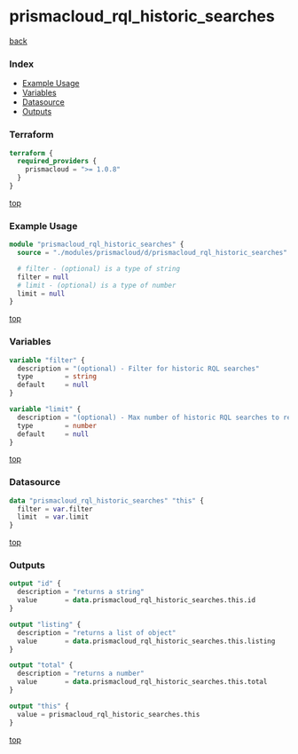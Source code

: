 # prismacloud_rql_historic_searches

[back](../prismacloud.md)

### Index

- [Example Usage](#example-usage)
- [Variables](#variables)
- [Datasource](#datasource)
- [Outputs](#outputs)

### Terraform

```terraform
terraform {
  required_providers {
    prismacloud = ">= 1.0.8"
  }
}
```

[top](#index)

### Example Usage

```terraform
module "prismacloud_rql_historic_searches" {
  source = "./modules/prismacloud/d/prismacloud_rql_historic_searches"

  # filter - (optional) is a type of string
  filter = null
  # limit - (optional) is a type of number
  limit = null
}
```

[top](#index)

### Variables

```terraform
variable "filter" {
  description = "(optional) - Filter for historic RQL searches"
  type        = string
  default     = null
}

variable "limit" {
  description = "(optional) - Max number of historic RQL searches to return"
  type        = number
  default     = null
}
```

[top](#index)

### Datasource

```terraform
data "prismacloud_rql_historic_searches" "this" {
  filter = var.filter
  limit  = var.limit
}
```

[top](#index)

### Outputs

```terraform
output "id" {
  description = "returns a string"
  value       = data.prismacloud_rql_historic_searches.this.id
}

output "listing" {
  description = "returns a list of object"
  value       = data.prismacloud_rql_historic_searches.this.listing
}

output "total" {
  description = "returns a number"
  value       = data.prismacloud_rql_historic_searches.this.total
}

output "this" {
  value = prismacloud_rql_historic_searches.this
}
```

[top](#index)